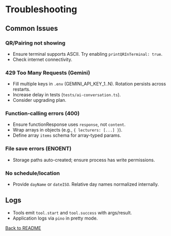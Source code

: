 # Troubleshooting

## Common Issues

### QR/Pairing not showing
- Ensure terminal supports ASCII. Try enabling `printQRInTerminal: true`.
- Check internet connectivity.

### 429 Too Many Requests (Gemini)
- Fill multiple keys in `.env` (GEMINI_API_KEY_1..N). Rotation persists across restarts.
- Increase delay in tests (`tests/ai-conversation.ts`).
- Consider upgrading plan.

### Function-calling errors (400)
- Ensure functionResponse uses `response`, not `content`.
- Wrap arrays in objects (e.g., `{ lecturers: [...] }`).
- Define array `items` schema for array-typed params.

### File save errors (ENOENT)
- Storage paths auto-created; ensure process has write permissions.

### No schedule/location
- Provide `dayName` or `dateISO`. Relative day names normalized internally.

## Logs
- Tools emit `tool.start` and `tool.success` with args/result.
- Application logs via `pino` in pretty mode.

[Back to README](README.md)
